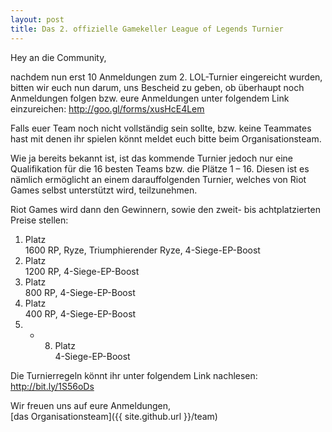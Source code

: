 ```yaml
---
layout: post
title: Das 2. offizielle Gamekeller League of Legends Turnier
---
```


Hey an die Community,              

nachdem nun erst 10 Anmeldungen zum 2. LOL-Turnier eingereicht wurden,
bitten wir euch nun darum, uns Bescheid zu geben, ob überhaupt noch Anmeldungen folgen
bzw. eure Anmeldungen unter folgendem Link einzureichen: http://goo.gl/forms/xusHcE4Lem

Falls euer Team noch nicht vollständig sein sollte,
bzw. keine Teammates hast mit denen ihr spielen könnt meldet euch bitte beim Organisationsteam.
 

Wie ja bereits bekannt ist, ist das kommende Turnier jedoch nur eine Qualifikation 
für die 16 besten Teams bzw. die Plätze 1 – 16. 
Diesen ist es nämlich ermöglicht an einem darauffolgenden Turnier,
welches von Riot Games selbst unterstützt wird, teilzunehmen.

Riot Games wird dann den Gewinnern, sowie den zweit- bis achtplatzierten Preise stellen:


1. Platz      
1600 RP, Ryze, Triumphierender Ryze, 4-Siege-EP-Boost
2. Platz       
1200 RP, 4-Siege-EP-Boost
3. Platz      
800 RP, 4-Siege-EP-Boost
4. Platz        
400 RP, 4-Siege-EP-Boost
5. -  8. Platz    
4-Siege-EP-Boost
 
 
 
Die Turnierregeln könnt ihr unter folgendem Link nachlesen:  http://bit.ly/1S56oDs


Wir freuen uns auf eure Anmeldungen,<br>
[das Organisationsteam]({{ site.github.url }}/team)
